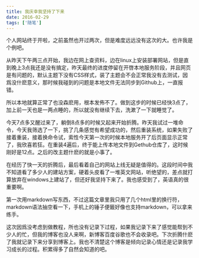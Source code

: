 ```yaml
---
title: 我庆幸我坚持了下来
date: 2016-02-29
tags: ['随笔']
---
```

个人网站终于开啦，之前虽然也开过两次，但是难度远远没有这次的大。也许我是个例吧。

从昨天下午两三点开始，我边在网上查资料，边在linux上安装部署网站，但是直到晚上3点我还是没有搞定，昨天最终的进度停留在开啓本地服务阶段，并且网页是有问题的，默认主题下没有CSS样式，装了主题会不会正常我没有去测试，因爲没什麽意义，那时候我碰到的问题是本地文件无法同步到Github上，一直报错。
<!--more-->
所以本地就算正常了也没森麽用，根本发佈不了。做到这步的时候已经快3点了，加上前一天也是一两点睡的，所以就没有继续下去，洗漱了一下就睡觉了。

今天7点多又醒过来了，躺倒8点多的时候又起来开始折腾。昨天我试过一堆命令，今天我筛选了一下，挑了几条感觉有希望成功的，然后重装系统，如果失败了接着重装，接着换命令试，索性今天第一次的时候本地服务开了后页面显示正常了，我欣喜若狂。在重装4遍后，终于能上传本地文件到Gethub仓库了，这时候刚好是12点。之后的改主题什麽的就是小事了。

在经历了快一天的折腾后，最后看着自己的网站上线无疑是值得的。这段时间中我不知道看了多少人的建站方案，硬着头皮看了一堆英文网站，听绝望的，差点就打算放弃在windows上建站了，但还好我坚持下来了。我也感受到了，英语真的很重要啊。

第一次用markdown写东西，不过这篇文章里我只用了几个html里的换行符，markdown语法抽空看一下，手机上的锤子便籤好像也支持markdown，可以拿来练手。

这次因爲没考虑到做教程，所也没有记录下过程，如果我记录下来了感觉能帮到不少人的忙，但我的博客也没人来啊，新博客百度谷歌也不会收录吧。下次折腾什麽了我就记录下来分享到博客上。我也不清楚这个博客是倾向记录心情还是记录我学习成长的过程。积累得多了自然会知道的吧。
